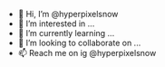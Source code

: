 - 👋 Hi, I’m @hyperpixelsnow
- 👀 I’m interested in ...
- 🌱 I’m currently learning ...
- 💞️ I’m looking to collaborate on ...
- 📫 Reach me on ig @hyperpixelsnow

<!---
hyperpixelsnow/hyperpixelsnow is a ✨ special ✨ repository because its `README.md` (this file) appears on your GitHub profile.
You can click the Preview link to take a look at your changes.
--->
